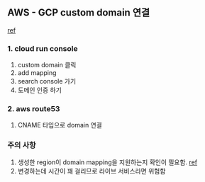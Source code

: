 ## AWS - GCP custom domain 연결
[ref](https://thatapicompany.com/how-to-map-a-domain-from-aws-to-cloudrun/)

### 1. cloud run console
1. custom domain 클릭
2. add mapping
3. search console 가기
4. 도메인 인증 하기

### 2. aws route53
1. CNAME 타입으로 domain 연결

### 주의 사항
1. 생성한 region이 domain mapping을 지원하는지 확인이 필요함. [ref](https://cloud.google.com/run/docs/mapping-custom-domains?hl=ko&_gl=1*1r3olgz*_ga*MjAwMzI1ODgzMi4xNjUwNDI2OTI5*_ga_WH2QY8WWF5*MTcyMDQ4NzU3OS4zMDEuMS4xNzIwNDkxNDMyLjIxLjAuMA..&_ga=2.148653108.-2003258832.1650426929#run)
2. 변경하는데 시간이 꽤 걸리므로 라이브 서비스라면 위험함
